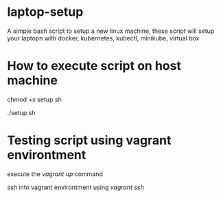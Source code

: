 # laptop-setup
A simple bash script to setup a new linux machine, these script will setup your laptopn with docker, kubernetes, kubectl, minikube, virtual box

# How to execute script on host machine
chmod +x setup.sh

./setup.sh

# Testing script using vagrant environtment
execute the *vagrant up* command

ssh into vagrant environtment using *vagrant ssh*

